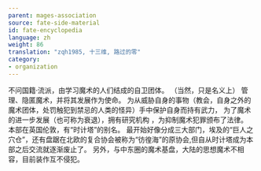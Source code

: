 ```yaml
---
parent: mages-association
source: fate-side-material
id: fate-encyclopedia
language: zh
weight: 86
translation: "zqh1985, 十三维, 路过的零"
category:
- organization
---
```


不问国籍·流派，由学习魔术的人们结成的自卫团体。
（当然，只是名义上）
管理、隐匿魔术，并将其发展作为使命。
为从威胁自身的事物（教会，自身之外的魔术团体，处罚触犯到禁忌的人类的怪异）手中保护自身而持有武力，
为了魔术的进一步发展（也可称为衰退），拥有研究机构 ，为抑制魔术犯罪颁布了法律。
本部在英国伦敦，有“时计塔”的别名。
最开始好像分成三大部门，埃及的“巨人之穴仓”，还有盘踞在北欧的复合协会被称为“彷徨海”的原协会,但自从时计塔成为本部之后交流就逐渐废止了。
另外，与中东圈的魔术基盘，大陆的思想魔术不相容，目前装作互不侵犯。
